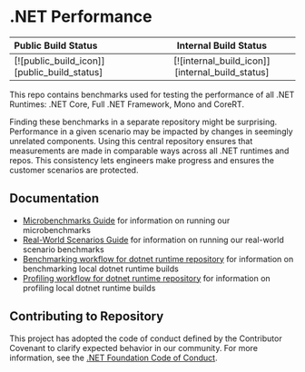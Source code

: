 # .NET Performance

| Public Build Status                         | Internal Build Status                           |
| :------------------------------------------ | :---------------------------------------------: |
| [![public_build_icon]][public_build_status] | [![internal_build_icon]][internal_build_status] |

This repo contains benchmarks used for testing the performance of all .NET Runtimes: .NET Core, Full .NET Framework, Mono and CoreRT.

Finding these benchmarks in a separate repository might be surprising. Performance in a given scenario may be impacted by changes in seemingly unrelated components. Using this central repository ensures that measurements are made in comparable ways across all .NET runtimes and repos. This consistency lets engineers make progress and ensures the customer scenarios are protected.

## Documentation

* [Microbenchmarks Guide](./src/benchmarks/micro/README.md) for information on running our microbenchmarks
* [Real-World Scenarios Guide](./src/benchmarks/real-world/JitBench/README.md) for information on running our real-world scenario benchmarks
* [Benchmarking workflow for dotnet runtime repository](./docs/benchmarking-workflow-dotnet-runtime.md) for information on benchmarking local dotnet runtime builds
* [Profiling workflow for dotnet runtime repository](./docs/profiling-workflow-dotnet-runtime.md) for information on profiling local dotnet runtime builds

## Contributing to Repository

This project has adopted the code of conduct defined by the Contributor Covenant to clarify expected behavior in our community. For more information, see the [.NET Foundation Code of Conduct](https://dotnetfoundation.org/code-of-conduct).